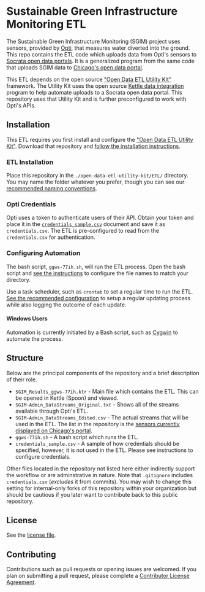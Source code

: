 # Sustainable Green Infrastructure Monitoring ETL

The Sustainable Green Infrastructure Monitoring (SGIM) project uses sensors, provided by [Opti](https://optirtc.com), that measures water diverted into the ground. This repo contains the ETL code which uploads data from Opti's sensors to [Socrata open data portals](https://www.socrata.com). It is a generalized program from the same code that uploads SGIM data to [Chicago's open data portal](https://data.cityofchicago.org/Environment-Sustainable-Development/Sustainable-Green-Infrastructure-Monitoring-Sensor/ggws-77ih).

This ETL depends on the open source ["Open Data ETL Utility Kit"](https://github.com/Chicago/open-data-etl-utility-kit) framework. The Utility Kit uses the open source [Kettle data integration]() program to help automate uploads to a Socrata open data portal. This repository uses that Utility Kit and is further preconfigured to work with Opti's APIs.

## Installation

This ETL requires you first install and configure the ["Open Data ETL Utility Kit"](https://github.com/Chicago/open-data-etl-utility-kit). Download that repository and [follow the installation instructions](http://open-data-etl-utility-kit.readthedocs.io/en/stable/installation-configuration.html).

### ETL Installation

Place this repository in the `./open-data-etl-utility-kit/ETL/` directory. You may name the folder whatever you prefer, though you can see our [recommended naming conventions](http://open-data-etl-utility-kit.readthedocs.io/en/stable/creating-configuring-ETL.html#suggested-naming-conventions).

### Opti Credentials

Opti uses a token to authenticate users of their API. Obtain your token and place it in the [`credentials_sample.csv`](credentials_sample.csv) document and save it as `credentials.csv`. The ETL is pre-configured to read from the `credentials.csv` for authentication.

### Configuring Automation

The bash script, `ggws-77ih.sh`, will run the ETL process. Open the bash script and [see the instructions](http://open-data-etl-utility-kit.readthedocs.io/en/stable/setting-up-automation.html#configurating-setup-script-sh-e-g-abcd-1234-sh) to configure the file names to match your directory.

Use a task scheduler, such as `crontab` to set a regular time to run the ETL. [See the recommended configuration](http://open-data-etl-utility-kit.readthedocs.io/en/stable/setting-up-automation.html#configurating-setup-script-sh-e-g-abcd-1234-sh) to setup a regular updating process while also logging the outcome of each update.

#### Windows Users

Automation is currently initiated by a Bash script, such as [Cygwin](https://www.cygwin.com/) to automate the process.

## Structure

Below are the principal components of the repository and a brief description of their role.

  - `SGIM_Results_ggws-77ih.ktr` - Main file which contains the ETL. This can be opened in Kettle (Spoon) and viewed.
  - `SGIM-Admin_DataStreams_Original.txt` - Shows all of the streams available through Opti's ETL.
  - `SGIM-Admin_DataStreams_Edited.csv` - The actual streams that will be used in the ETL. The list in the repository is the [sensors currently displayed on Chicago's portal](https://data.cityofchicago.org/Environment-Sustainable-Development/Sustainable-Green-Infrastructure-Monitoring-Sensor/ggws-77ih).
  - `ggws-77ih.sh` - A bash script which runs the ETL. 
  - `credentials_sample.csv` - A sample of how credentials should be specified, however, it is not used in the ETL. Please see instructions to configure credentials.

Other files located in the repository not listed here either indirectly support the workflow or are adminstrative in nature. Note that `.gitignore` includes `credentials.csv` (*excludes* it from commits). You may wish to change this setting for internal-only forks of this repository within your organization but should be cautious if you later want to contribute back to this public repository.

## License

See the [license file](LICENSE.md).

## Contributing

Contributions such as pull requests or opening issues are welcomed. If you plan on submitting a pull request, please complete a [Contributor License Agreement](https://www.clahub.com/agreements/Chicago/SGIM_Results).
